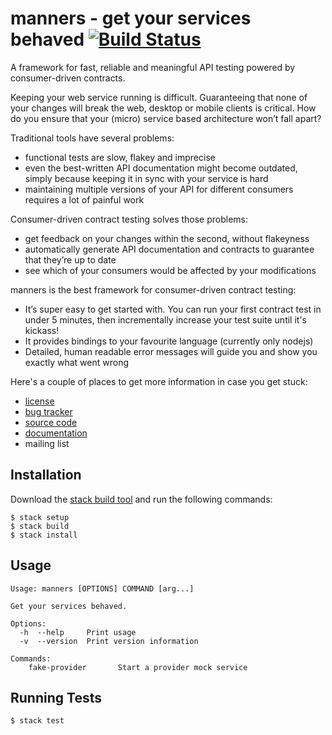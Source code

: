 # manners - get your services behaved [![Build Status](https://travis-ci.org/mannersio/manners.svg?branch=master)](https://travis-ci.org/mannersio/manners)

A framework for fast, reliable and meaningful API testing powered by consumer-driven contracts.

Keeping your web service running is difficult. Guaranteeing that none of your changes will break the web, desktop or mobile clients is critical. How do you ensure that your (micro) service based architecture won’t fall apart?

Traditional tools have several problems:

- functional tests are slow, flakey and imprecise
- even the best-written API documentation might become outdated, simply because keeping it in sync with your service is hard
- maintaining multiple versions of your API for different consumers requires a lot of painful work


Consumer-driven contract testing solves those problems:

- get feedback on your changes within the second, without  flakeyness
- automatically generate API documentation and contracts to guarantee that they’re up to date
- see which of your consumers would be affected by your modifications

manners is the best framework for consumer-driven contract testing:

- It’s super easy to get started with. You can run your first contract test in under 5 minutes, then incrementally increase your test suite until it's kickass!
- It provides bindings to your favourite language (currently only nodejs)
- Detailed, human readable error messages will guide you and show you exactly what went wrong

Here's a couple of places to get more information in case you get stuck:

- [license](https://github.com/mannersio/manners/blob/master/LICENSE)
- [bug tracker](https://github.com/mannersio/manners/issues)
- [source code](https://github.com/mannersio/manners)
- [documentation](https://github.com/mannersio/manners/wiki)
- mailing list


## Installation

Download the [stack build tool](https://www.stackage.org) and run the following commands:

    $ stack setup
    $ stack build
    $ stack install


## Usage

    Usage: manners [OPTIONS] COMMAND [arg...]

    Get your services behaved.

    Options:
      -h  --help     Print usage
      -v  --version  Print version information

    Commands:
        fake-provider       Start a provider mock service


## Running Tests

    $ stack test
